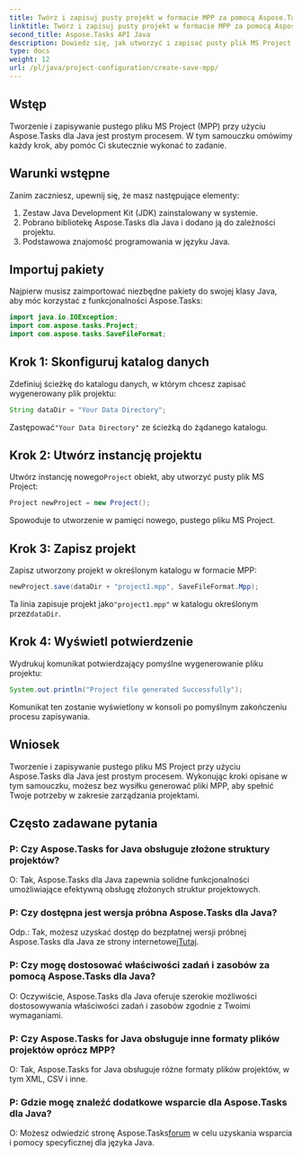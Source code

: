 ```yaml
---
title: Twórz i zapisuj pusty projekt w formacie MPP za pomocą Aspose.Tasks
linktitle: Twórz i zapisuj pusty projekt w formacie MPP za pomocą Aspose.Tasks
second_title: Aspose.Tasks API Java
description: Dowiedz się, jak utworzyć i zapisać pusty plik MS Project (MPP) przy użyciu Aspose.Tasks dla Java. Uprość zadania związane z zarządzaniem projektami bez wysiłku.
type: docs
weight: 12
url: /pl/java/project-configuration/create-save-mpp/
---
```

## Wstęp
Tworzenie i zapisywanie pustego pliku MS Project (MPP) przy użyciu Aspose.Tasks dla Java jest prostym procesem. W tym samouczku omówimy każdy krok, aby pomóc Ci skutecznie wykonać to zadanie.
## Warunki wstępne
Zanim zaczniesz, upewnij się, że masz następujące elementy:
1. Zestaw Java Development Kit (JDK) zainstalowany w systemie.
2. Pobrano bibliotekę Aspose.Tasks dla Java i dodano ją do zależności projektu.
3. Podstawowa znajomość programowania w języku Java.

## Importuj pakiety
Najpierw musisz zaimportować niezbędne pakiety do swojej klasy Java, aby móc korzystać z funkcjonalności Aspose.Tasks:
```java
import java.io.IOException;
import com.aspose.tasks.Project;
import com.aspose.tasks.SaveFileFormat;
```
## Krok 1: Skonfiguruj katalog danych
Zdefiniuj ścieżkę do katalogu danych, w którym chcesz zapisać wygenerowany plik projektu:
```java
String dataDir = "Your Data Directory";
```
 Zastępować`"Your Data Directory"` ze ścieżką do żądanego katalogu.
## Krok 2: Utwórz instancję projektu
 Utwórz instancję nowego`Project` obiekt, aby utworzyć pusty plik MS Project:
```java
Project newProject = new Project();
```
Spowoduje to utworzenie w pamięci nowego, pustego pliku MS Project.
## Krok 3: Zapisz projekt
Zapisz utworzony projekt w określonym katalogu w formacie MPP:
```java
newProject.save(dataDir + "project1.mpp", SaveFileFormat.Mpp);
```
Ta linia zapisuje projekt jako`"project1.mpp"` w katalogu określonym przez`dataDir`.
## Krok 4: Wyświetl potwierdzenie
Wydrukuj komunikat potwierdzający pomyślne wygenerowanie pliku projektu:
```java
System.out.println("Project file generated Successfully");
```
Komunikat ten zostanie wyświetlony w konsoli po pomyślnym zakończeniu procesu zapisywania.

## Wniosek
Tworzenie i zapisywanie pustego pliku MS Project przy użyciu Aspose.Tasks dla Java jest prostym procesem. Wykonując kroki opisane w tym samouczku, możesz bez wysiłku generować pliki MPP, aby spełnić Twoje potrzeby w zakresie zarządzania projektami.

## Często zadawane pytania
### P: Czy Aspose.Tasks for Java obsługuje złożone struktury projektów?
O: Tak, Aspose.Tasks dla Java zapewnia solidne funkcjonalności umożliwiające efektywną obsługę złożonych struktur projektowych.
### P: Czy dostępna jest wersja próbna Aspose.Tasks dla Java?
 Odp.: Tak, możesz uzyskać dostęp do bezpłatnej wersji próbnej Aspose.Tasks dla Java ze strony internetowej[Tutaj](https://releases.aspose.com/).
### P: Czy mogę dostosować właściwości zadań i zasobów za pomocą Aspose.Tasks dla Java?
O: Oczywiście, Aspose.Tasks dla Java oferuje szerokie możliwości dostosowywania właściwości zadań i zasobów zgodnie z Twoimi wymaganiami.
### P: Czy Aspose.Tasks for Java obsługuje inne formaty plików projektów oprócz MPP?
O: Tak, Aspose.Tasks for Java obsługuje różne formaty plików projektów, w tym XML, CSV i inne.
### P: Gdzie mogę znaleźć dodatkowe wsparcie dla Aspose.Tasks dla Java?
 O: Możesz odwiedzić stronę Aspose.Tasks[forum](https://forum.aspose.com/c/tasks/15) w celu uzyskania wsparcia i pomocy specyficznej dla języka Java.